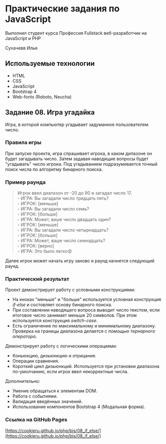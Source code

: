 # Практические задания по JavaScript

Выполнил студент курса Профессия Fullstack веб-разработчик на JavaScript и PHP

Сухачевв Илья

## Используемые технологии

* HTML
* CSS
* JavaScript
* Bootstrap 4
* Web-fonts (Roboto, Neucha)

## Задание 08. Игра угадайка

Игра, в которой компьютер угадывает задуманное пользователем число.

### Правила игры

При запуске проекта, игра спрашивает игрока, в каком дипазоне он будет загадывать число. Затем задавая наводящие вопросы будет "угадывать" число игрока. Под угадыванием подразумевается точный поиск числа по алгоритму бинарного поиска.

### Пример раунда

> Игрок ввел диапазон от -20 до 90 и загадал число 17.  
    - ИГРА: Вы загадали число тридцать пять?  
    - ИГРОК: [меньше]  
    - ИГРА: Вы загадали число семь?  
    - ИГРОК: [больше]  
    - ИГРА: Может, ваше число двадцать один?  
    - ИГРОК: [меньше]  
    - ИГРА: Вы загадали число четырнадцать?  
    - ИГРОК: [больше]  
    - ИГРА: Может, ваше число семнадцать?  
    - ИГРОК: [верно]  
    - ИГРА: Это было легко😝  

Далее игрок может начать игру заново и раунд начнется следующий раунд.

### Практический результат

Проект демонстрирует работу с условными конструкциями:

- На кноках "меньше" и "больше" используется условная конструкция _if-else_ и состовляет основу бинарного поиска.
- При составлении наводящего вопроса выводит число текстом, если итоговое число занимает меньше 20 символов. При этом используется конструкция _switch-case_.
- Есть ограничение по максимальному и минимальному диапазону. Проверка на границы диапазона делается с _помощью тернарного оператора_.

Демонстрирует работу с логическими операциями:

- Коньюкцию, дизьюнкцию и отрицание.
- Операции сравнения.
- Короткий цикл дизьюнкций. Используется при установки диапазона по-умолчанию, если игрок ввел некорректные числа.

Дополнительно:

- Умение обращаться к элементам DOM.
- Работа с событиями.
- Валидация введённых значений.
- Использование компонентов Bootstrap 4 (Модальная форма).

### Ссылка на GitHub Pages

[https://cookieru.github.io/php/bjs/08_if_else/](https://cookieru.github.io/php/bjs/08_if_else/)